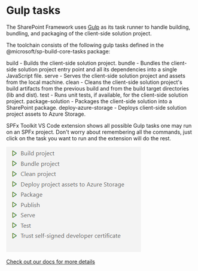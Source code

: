# Gulp tasks

The SharePoint Framework uses [Gulp](https://gulpjs.com/) as its task runner to handle building, bundling, and packaging of the client-side solution project.

The toolchain consists of the following gulp tasks defined in the @microsoft/sp-build-core-tasks package:

build - Builds the client-side solution project.
bundle - Bundles the client-side solution project entry point and all its dependencies into a single JavaScript file.
serve - Serves the client-side solution project and assets from the local machine.
clean - Cleans the client-side solution project's build artifacts from the previous build and from the build target directories (lib and dist).
test - Runs unit tests, if available, for the client-side solution project.
package-solution - Packages the client-side solution into a SharePoint package.
deploy-azure-storage - Deploys client-side solution project assets to Azure Storage.

SPFx Toolkit VS Code extension shows all possible Gulp tasks one may run on an SPFx project. Don't worry about remembering all the commands, just click on the task you want to run and the extension will do the rest.

![Gulp Tasks](../images/tasks.png)

[Check out our docs for more details](https://pnp.github.io/vscode-viva/features/gulp-tasks/)